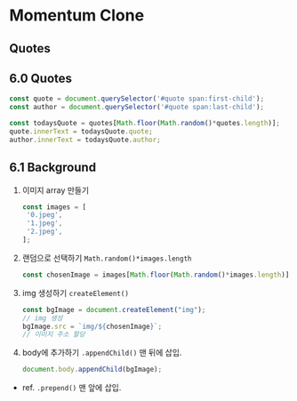 # Momentum Clone

## Quotes

## 6.0 Quotes

```javascript
const quote = document.querySelector('#quote span:first-child');
const author = document.querySelector('#quote span:last-child');

const todaysQuote = quotes[Math.floor(Math.random()*quotes.length)];
quote.innerText = todaysQuote.quote;
author.innerText = todaysQuote.author;
```

## 6.1 Background

1. 이미지 array 만들기
   
   ```javascript
   const images = [
    '0.jpeg',
    '1.jpeg',
    '2.jpeg',
   ];
   ```

2. 랜덤으로 선택하기 `Math.random()*images.length`
   
   ```javascript
   const chosenImage = images[Math.floor(Math.random()*images.length)];
   ```

3. img 생성하기 `createElement()`
   
   ```javascript
   const bgImage = document.createElement("img");
   // img 생성
   bgImage.src = `img/${chosenImage}`;
   // 이미지 주소 할당
   ```

4. body에 추가하기 `.appendChild()` 맨 뒤에 삽입.
   
   ```javascript
   document.body.appendChild(bgImage);
   ```
  
  - ref. `.prepend()` 맨 앞에 삽입.